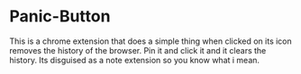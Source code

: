 # Panic-Button
This is a chrome extension that does a simple thing when clicked on its icon removes the history of the browser. Pin it and click it and it clears the history. Its disguised as a note extension so you know what i mean.
